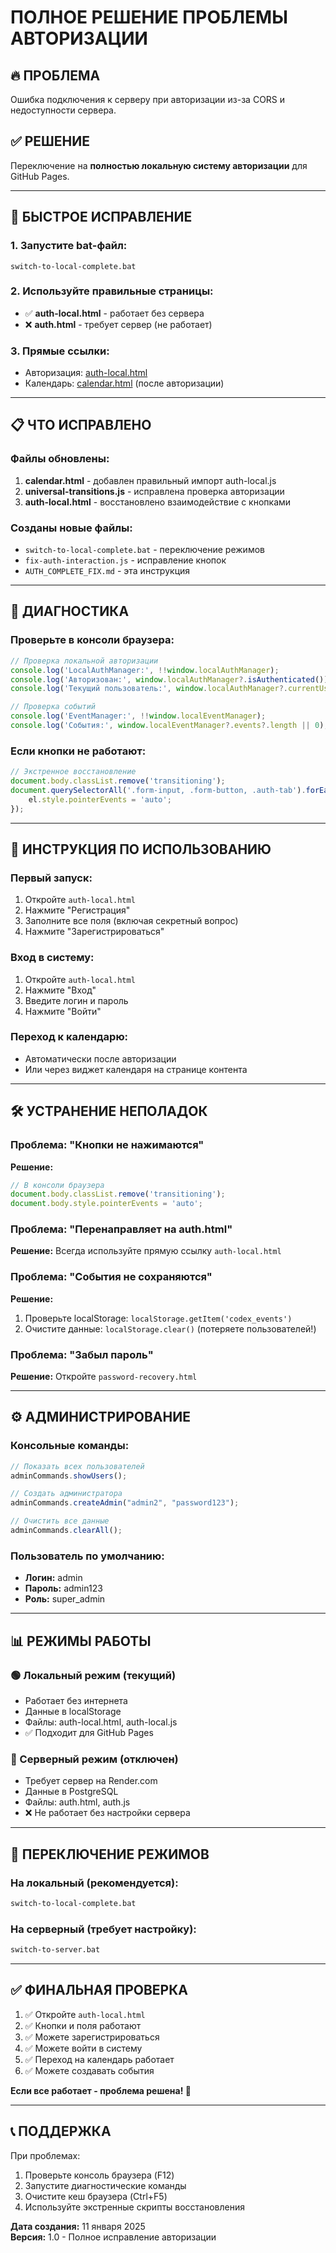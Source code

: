 # ПОЛНОЕ РЕШЕНИЕ ПРОБЛЕМЫ АВТОРИЗАЦИИ

## 🔥 ПРОБЛЕМА
Ошибка подключения к серверу при авторизации из-за CORS и недоступности сервера.

## ✅ РЕШЕНИЕ
Переключение на **полностью локальную систему авторизации** для GitHub Pages.

---

## 🚀 БЫСТРОЕ ИСПРАВЛЕНИЕ

### 1. Запустите bat-файл:
```
switch-to-local-complete.bat
```

### 2. Используйте правильные страницы:
- ✅ **auth-local.html** - работает без сервера
- ❌ **auth.html** - требует сервер (не работает)

### 3. Прямые ссылки:
- Авторизация: [auth-local.html](auth-local.html)
- Календарь: [calendar.html](calendar.html) (после авторизации)

---

## 📋 ЧТО ИСПРАВЛЕНО

### Файлы обновлены:
1. **calendar.html** - добавлен правильный импорт auth-local.js
2. **universal-transitions.js** - исправлена проверка авторизации
3. **auth-local.html** - восстановлено взаимодействие с кнопками

### Созданы новые файлы:
- `switch-to-local-complete.bat` - переключение режимов
- `fix-auth-interaction.js` - исправление кнопок
- `AUTH_COMPLETE_FIX.md` - эта инструкция

---

## 🔧 ДИАГНОСТИКА

### Проверьте в консоли браузера:
```javascript
// Проверка локальной авторизации
console.log('LocalAuthManager:', !!window.localAuthManager);
console.log('Авторизован:', window.localAuthManager?.isAuthenticated());
console.log('Текущий пользователь:', window.localAuthManager?.currentUser);

// Проверка событий
console.log('EventManager:', !!window.localEventManager);
console.log('События:', window.localEventManager?.events?.length || 0);
```

### Если кнопки не работают:
```javascript
// Экстренное восстановление
document.body.classList.remove('transitioning');
document.querySelectorAll('.form-input, .form-button, .auth-tab').forEach(el => {
    el.style.pointerEvents = 'auto';
});
```

---

## 📖 ИНСТРУКЦИЯ ПО ИСПОЛЬЗОВАНИЮ

### Первый запуск:
1. Откройте `auth-local.html`
2. Нажмите "Регистрация"
3. Заполните все поля (включая секретный вопрос)
4. Нажмите "Зарегистрироваться"

### Вход в систему:
1. Откройте `auth-local.html`  
2. Нажмите "Вход"
3. Введите логин и пароль
4. Нажмите "Войти"

### Переход к календарю:
- Автоматически после авторизации
- Или через виджет календаря на странице контента

---

## 🛠️ УСТРАНЕНИЕ НЕПОЛАДОК

### Проблема: "Кнопки не нажимаются"
**Решение:**
```javascript
// В консоли браузера
document.body.classList.remove('transitioning');
document.body.style.pointerEvents = 'auto';
```

### Проблема: "Перенаправляет на auth.html"
**Решение:** Всегда используйте прямую ссылку `auth-local.html`

### Проблема: "События не сохраняются"
**Решение:** 
1. Проверьте localStorage: `localStorage.getItem('codex_events')`
2. Очистите данные: `localStorage.clear()` (потеряете пользователей!)

### Проблема: "Забыл пароль"
**Решение:** Откройте `password-recovery.html`

---

## ⚙️ АДМИНИСТРИРОВАНИЕ

### Консольные команды:
```javascript
// Показать всех пользователей
adminCommands.showUsers();

// Создать администратора
adminCommands.createAdmin("admin2", "password123");

// Очистить все данные
adminCommands.clearAll();
```

### Пользователь по умолчанию:
- **Логин:** admin
- **Пароль:** admin123
- **Роль:** super_admin

---

## 📊 РЕЖИМЫ РАБОТЫ

### 🟢 Локальный режим (текущий)
- Работает без интернета
- Данные в localStorage
- Файлы: auth-local.html, auth-local.js
- ✅ Подходит для GitHub Pages

### 🔴 Серверный режим (отключен)
- Требует сервер на Render.com
- Данные в PostgreSQL
- Файлы: auth.html, auth.js
- ❌ Не работает без настройки сервера

---

## 🔄 ПЕРЕКЛЮЧЕНИЕ РЕЖИМОВ

### На локальный (рекомендуется):
```bat
switch-to-local-complete.bat
```

### На серверный (требует настройку):
```bat
switch-to-server.bat
```

---

## ✅ ФИНАЛЬНАЯ ПРОВЕРКА

1. ✅ Откройте `auth-local.html`
2. ✅ Кнопки и поля работают
3. ✅ Можете зарегистрироваться
4. ✅ Можете войти в систему
5. ✅ Переход на календарь работает
6. ✅ Можете создавать события

**Если все работает - проблема решена! 🎉**

---

## 📞 ПОДДЕРЖКА

При проблемах:
1. Проверьте консоль браузера (F12)
2. Запустите диагностические команды
3. Очистите кеш браузера (Ctrl+F5)
4. Используйте экстренные скрипты восстановления

**Дата создания:** 11 января 2025  
**Версия:** 1.0 - Полное исправление авторизации
